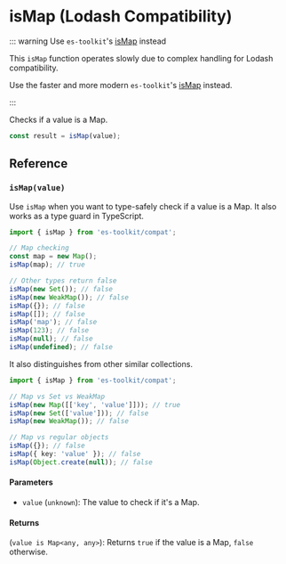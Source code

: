 # isMap (Lodash Compatibility)

::: warning Use `es-toolkit`'s [isMap](../../predicate/isMap.md) instead

This `isMap` function operates slowly due to complex handling for Lodash compatibility.

Use the faster and more modern `es-toolkit`'s [isMap](../../predicate/isMap.md) instead.

:::

Checks if a value is a Map.

```typescript
const result = isMap(value);
```

## Reference

### `isMap(value)`

Use `isMap` when you want to type-safely check if a value is a Map. It also works as a type guard in TypeScript.

```typescript
import { isMap } from 'es-toolkit/compat';

// Map checking
const map = new Map();
isMap(map); // true

// Other types return false
isMap(new Set()); // false
isMap(new WeakMap()); // false
isMap({}); // false
isMap([]); // false
isMap('map'); // false
isMap(123); // false
isMap(null); // false
isMap(undefined); // false
```

It also distinguishes from other similar collections.

```typescript
import { isMap } from 'es-toolkit/compat';

// Map vs Set vs WeakMap
isMap(new Map([['key', 'value']])); // true
isMap(new Set(['value'])); // false
isMap(new WeakMap()); // false

// Map vs regular objects
isMap({}); // false
isMap({ key: 'value' }); // false
isMap(Object.create(null)); // false
```

#### Parameters

- `value` (`unknown`): The value to check if it's a Map.

#### Returns

(`value is Map<any, any>`): Returns `true` if the value is a Map, `false` otherwise.
